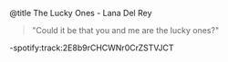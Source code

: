 @title The Lucky Ones - Lana Del Rey

> "Could it be that you and me are the lucky ones?"

-spotify:track:2E8b9rCHCWNr0CrZSTVJCT